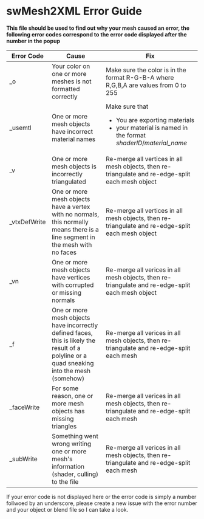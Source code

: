 # swMesh2XML Error Guide
**This file should be used to find out why your mesh caused an error, the following error codes correspond to the error code displayed after the number in the popup**

Error Code | Cause | Fix
-------------|-------|-----
_o           | Your color on one or more meshes is not formatted correctly | Make sure the color is in the format R-G-B-A where R,G,B,A are values from 0 to 255
_usemtl      | One or more mesh objects have incorrect material names | Make sure that <ul><li> You are exporting materials</li><li> your material is named in the format *shaderID*/*material_name*</li></ul>
_v           | One or more mesh objects is incorrectly triangulated | Re-merge all vertices in all mesh objects, then re-triangulate and re-edge-split each mesh object
_vtxDefWrite | One or more mesh objects have a vertex with no normals, this normally means there is a line segment in the mesh with no faces | Re-merge all vertices in all mesh objects, then re-triangulate and re-edge-split each mesh object
_vn          | One or more mesh objects have vertices with corrupted or missing normals | Re-merge all verices in all mesh objects, then re-triangulate and re-edge-split each mesh object
_f           | One or more mesh objects have incorrectly defined faces, this is likely the result of a polyline or a quad sneaking into the mesh (somehow) | Re-merge all verices in all mesh objects, then re-triangulate and re-edge-split each mesh
_faceWrite   | For some reason, one or more mesh objects has missing triangles | Re-merge all verices in all mesh objects, then re-triangulate and re-edge-split each mesh
_subWrite    | Something went wrong writing one or more mesh's information (shader, culling) to the file | Re-merge all verices in all mesh objects, then re-triangulate and re-edge-split each mesh


If your error code is not displayed here or the error code is simply a number follwoed by an underscore, please create a new issue with the error number and your object or blend file so I can take a look.
